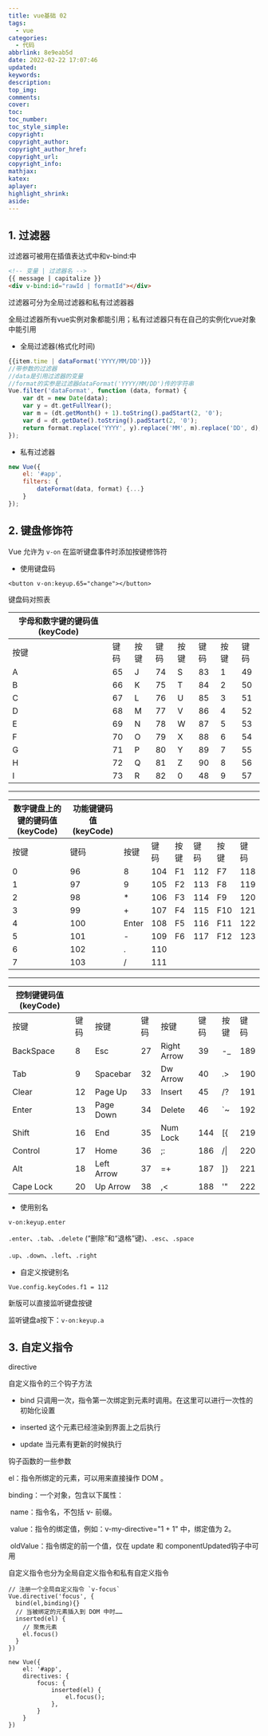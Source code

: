 ```yaml
---
title: vue基础 02
tags:
  - vue
categories:
  - 代码
abbrlink: 8e9eab5d
date: 2022-02-22 17:07:46
updated:
keywords:
description:
top_img:
comments:
cover:
toc:
toc_number:
toc_style_simple:
copyright:
copyright_author:
copyright_author_href:
copyright_url:
copyright_info:
mathjax:
katex:
aplayer:
highlight_shrink:
aside:
---
```

## 1. 过滤器

过滤器可被用在插值表达式中和v-bind:中

```html
<!-- 变量 | 过滤器名 -->
{{ message | capitalize }}
<div v-bind:id="rawId | formatId"></div>
```

过滤器可分为全局过滤器和私有过滤器器

全局过滤器所有vue实例对象都能引用；私有过滤器只有在自己的实例化vue对象中能引用

- 全局过滤器(格式化时间)

```js
{{item.time | dataFormat('YYYY/MM/DD')}}
//带参数的过滤器
//data是引用过滤器的变量
//format的实参是过滤器dataFormat('YYYY/MM/DD')传的字符串
Vue.filter('dataFormat', function (data, format) {
    var dt = new Date(data);
    var y = dt.getFullYear();
    var m = (dt.getMonth() + 1).toString().padStart(2, '0');
    var d = dt.getDate().toString().padStart(2, '0');
    return format.replace('YYYY', y).replace('MM', m).replace('DD', d);
});
```

- 私有过滤器

```js
new Vue({
    el: '#app',
    filters: {
        dateFormat(data, format) {...}
    }
});
```

## 2. 键盘修饰符

Vue 允许为 `v-on` 在监听键盘事件时添加按键修饰符

- 使用键盘码

`<button v-on:keyup.65="change"></button>`

键盘码对照表

| **字母和数字键的键码值(keyCode)** |      |      |      |      |      |      |      |
| --------------------------------- | ---- | ---- | ---- | ---- | ---- | ---- | ---- |
| 按键                              | 键码 | 按键 | 键码 | 按键 | 键码 | 按键 | 键码 |
| A                                 | 65   | J    | 74   | S    | 83   | 1    | 49   |
| B                                 | 66   | K    | 75   | T    | 84   | 2    | 50   |
| C                                 | 67   | L    | 76   | U    | 85   | 3    | 51   |
| D                                 | 68   | M    | 77   | V    | 86   | 4    | 52   |
| E                                 | 69   | N    | 78   | W    | 87   | 5    | 53   |
| F                                 | 70   | O    | 79   | X    | 88   | 6    | 54   |
| G                                 | 71   | P    | 80   | Y    | 89   | 7    | 55   |
| H                                 | 72   | Q    | 81   | Z    | 90   | 8    | 56   |
| I                                 | 73   | R    | 82   | 0    | 48   | 9    | 57   |

------

| **数字键盘上的键的键码值(keyCode)** | **功能键键码值(keyCode)** |       |      |      |      |      |      |
| ----------------------------------- | ------------------------- | ----- | ---- | ---- | ---- | ---- | ---- |
| 按键                                | 键码                      | 按键  | 键码 | 按键 | 键码 | 按键 | 键码 |
| 0                                   | 96                        | 8     | 104  | F1   | 112  | F7   | 118  |
| 1                                   | 97                        | 9     | 105  | F2   | 113  | F8   | 119  |
| 2                                   | 98                        | *     | 106  | F3   | 114  | F9   | 120  |
| 3                                   | 99                        | +     | 107  | F4   | 115  | F10  | 121  |
| 4                                   | 100                       | Enter | 108  | F5   | 116  | F11  | 122  |
| 5                                   | 101                       | -     | 109  | F6   | 117  | F12  | 123  |
| 6                                   | 102                       | .     | 110  |      |      |      |      |
| 7                                   | 103                       | /     | 111  |      |      |      |      |

------

| **控制键键码值(keyCode)** |      |            |      |             |      |      |      |
| ------------------------- | ---- | ---------- | ---- | ----------- | ---- | ---- | ---- |
| 按键                      | 键码 | 按键       | 键码 | 按键        | 键码 | 按键 | 键码 |
| BackSpace                 | 8    | Esc        | 27   | Right Arrow | 39   | -_   | 189  |
| Tab                       | 9    | Spacebar   | 32   | Dw Arrow    | 40   | .>   | 190  |
| Clear                     | 12   | Page Up    | 33   | Insert      | 45   | /?   | 191  |
| Enter                     | 13   | Page Down  | 34   | Delete      | 46   | `~   | 192  |
| Shift                     | 16   | End        | 35   | Num Lock    | 144  | [{   | 219  |
| Control                   | 17   | Home       | 36   | ;:          | 186  | /\|  | 220  |
| Alt                       | 18   | Left Arrow | 37   | =+          | 187  | ]}   | 221  |
| Cape Lock                 | 20   | Up Arrow   | 38   | ,<          | 188  | '"   | 222  |

- 使用别名

`v-on:keyup.enter`

`.enter`、`.tab`、`.delete` (“删除”和“退格”键)、`.esc`、`.space`

`.up`、`.down`、`.left`、`.right`

- 自定义按键别名

`Vue.config.keyCodes.f1 = 112`

新版可以直接监听键盘按键

监听键盘a按下：`v-on:keyup.a`

## 3. 自定义指令

directive

自定义指令的三个钩子方法

- bind 只调用一次，指令第一次绑定到元素时调用。在这里可以进行一次性的初始化设置

- inserted 这个元素已经渲染到界面上之后执行

- update 当元素有更新的时候执行

钩子函数的一些参数

el：指令所绑定的元素，可以用来直接操作 DOM 。

binding：一个对象，包含以下属性：

​	name：指令名，不包括 v- 前缀。

​	value：指令的绑定值，例如：v-my-directive="1 + 1" 中，绑定值为 2。

​	oldValue：指令绑定的前一个值，仅在 update 和 componentUpdated钩子中可用

自定义指令也分为全局自定义指令和私有自定义指令

```vue
// 注册一个全局自定义指令 `v-focus`
Vue.directive('focus', {
  bind(el,binding){}
  // 当被绑定的元素插入到 DOM 中时……
  inserted(el) {
    // 聚焦元素
    el.focus()
  }
})
```

```
new Vue({
    el: '#app',
    directives: {
        focus: {
            inserted(el) {
                el.focus();
            },
        }
    }
})
```

